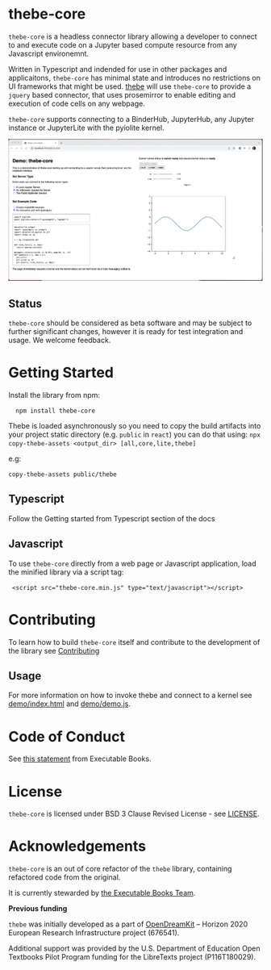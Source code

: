 # thebe-core

`thebe-core` is a headless connector library allowing a developer to connect to and execute code on a Jupyter based compute resource from any Javascript environemnt.

Written in Typescript and indended for use in other packages and applicaitons, `thebe-core` has minimal state and introduces no restrictions on UI frameworks that might be used. [thebe](https://github.com/executablebooks/thebe) will use `thebe-core` to provide a `jquery` based connector, that uses prosemirror to enable editing and execution of code cells on any webpage.

`thebe-core` supports connecting to a BinderHub, JupyterHub, any Jupyter instance or JupyterLite with the pyiolite kernel.

![thebe-core with ipywidgets](thebe-lite-widgets.gif)

## Status

`thebe-core` should be considered as beta software and may be subject to further significant changes, however it is ready for test integration and usage. We welcome feedback.

# Getting Started

Install the library from npm:

```
  npm install thebe-core
```

Thebe is loaded asynchronously so you need to copy the build artifacts into your project static directory (e.g. `public` in `react`) you can do that using:
`npx copy-thebe-assets <output_dir> [all,core,lite,thebe]`

e.g:

```
copy-thebe-assets public/thebe
```

## Typescript

Follow the Getting started from Typescript section of the docs

## Javascript

To use `thebe-core` directly from a web page or Javascript application, load the minified library via a script tag:

```
 <script src="thebe-core.min.js" type="text/javascript"></script>
```

# Contributing

To learn how to build `thebe-core` itself and contribute to the development of the library see [Contributing](contributing.md)

## Usage

For more information on how to invoke thebe and connect to a kernel see [demo/index.html](./demo/index.html) and [demo/demo.js](./demo/demo.js).

# Code of Conduct

See [this statement](https://github.com/executablebooks/meta/tree/master/docs/code-of-conduct.md) from Executable Books.

# License

`thebe-core` is licensed under BSD 3 Clause Revised License - see [LICENSE](./LICENSE).

# Acknowledgements

`thebe-core` is an out of core refactor of the `thebe` library, containing refactored code from the original.

It is currently stewarded by [the Executable Books Team](https://executablebooks.org/en/latest/team.html).

**Previous funding**

`thebe` was initially developed as a part of [OpenDreamKit](https://opendreamkit.org/) – Horizon 2020 European Research Infrastructure project (676541).

Additional support was provided by the U.S. Department of Education Open Textbooks Pilot Program funding for the LibreTexts project (P116T180029).
